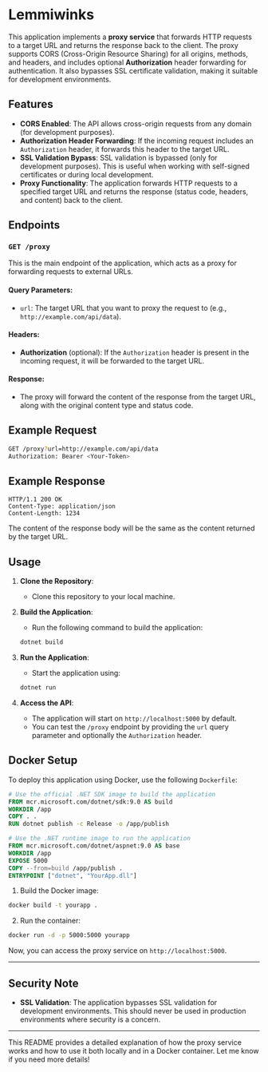 # Lemmiwinks


This application implements a **proxy service** that forwards HTTP requests to a target URL and returns the response back to the client. The proxy supports CORS (Cross-Origin Resource Sharing) for all origins, methods, and headers, and includes optional **Authorization** header forwarding for authentication. It also bypasses SSL certificate validation, making it suitable for development environments.

## Features

- **CORS Enabled**: The API allows cross-origin requests from any domain (for development purposes).
- **Authorization Header Forwarding**: If the incoming request includes an `Authorization` header, it forwards this header to the target URL.
- **SSL Validation Bypass**: SSL validation is bypassed (only for development purposes). This is useful when working with self-signed certificates or during local development.
- **Proxy Functionality**: The application forwards HTTP requests to a specified target URL and returns the response (status code, headers, and content) back to the client.

## Endpoints

### `GET /proxy`

This is the main endpoint of the application, which acts as a proxy for forwarding requests to external URLs.

#### Query Parameters:
- `url`: The target URL that you want to proxy the request to (e.g., `http://example.com/api/data`).

#### Headers:
- **Authorization** (optional): If the `Authorization` header is present in the incoming request, it will be forwarded to the target URL.

#### Response:
- The proxy will forward the content of the response from the target URL, along with the original content type and status code.

## Example Request

```bash
GET /proxy?url=http://example.com/api/data
Authorization: Bearer <Your-Token>
```

## Example Response

```http
HTTP/1.1 200 OK
Content-Type: application/json
Content-Length: 1234
```

The content of the response body will be the same as the content returned by the target URL.


## Usage

1. **Clone the Repository**:
   - Clone this repository to your local machine.

2. **Build the Application**:
   - Run the following command to build the application:
   
   ```bash
   dotnet build
   ```

3. **Run the Application**:
   - Start the application using:
   
   ```bash
   dotnet run
   ```

4. **Access the API**:
   - The application will start on `http://localhost:5000` by default.
   - You can test the `/proxy` endpoint by providing the `url` query parameter and optionally the `Authorization` header.

## Docker Setup

To deploy this application using Docker, use the following `Dockerfile`:

```dockerfile
# Use the official .NET SDK image to build the application
FROM mcr.microsoft.com/dotnet/sdk:9.0 AS build
WORKDIR /app
COPY . .
RUN dotnet publish -c Release -o /app/publish

# Use the .NET runtime image to run the application
FROM mcr.microsoft.com/dotnet/aspnet:9.0 AS base
WORKDIR /app
EXPOSE 5000
COPY --from=build /app/publish .
ENTRYPOINT ["dotnet", "YourApp.dll"]
```

1. Build the Docker image:

```bash
docker build -t yourapp .
```

2. Run the container:

```bash
docker run -d -p 5000:5000 yourapp
```

Now, you can access the proxy service on `http://localhost:5000`.

---

## Security Note

- **SSL Validation**: The application bypasses SSL validation for development environments. This should never be used in production environments where security is a concern.
  
---

This README provides a detailed explanation of how the proxy service works and how to use it both locally and in a Docker container. Let me know if you need more details!
